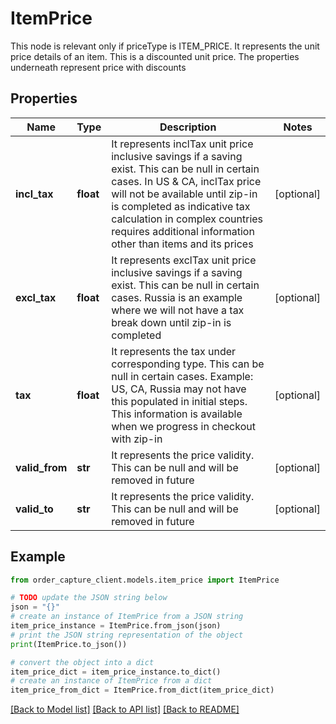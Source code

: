 # ItemPrice

This node is relevant only if priceType is ITEM_PRICE. It represents the unit price details of an item. This is a discounted unit price. The properties underneath represent price with discounts

## Properties

Name | Type | Description | Notes
------------ | ------------- | ------------- | -------------
**incl_tax** | **float** | It represents inclTax unit price inclusive savings if a saving exist. This can be null in certain cases. In US &amp; CA, inclTax price will not be available until zip-in is completed as indicative tax calculation in complex countries requires additional information other than items and its prices | [optional] 
**excl_tax** | **float** | It represents exclTax unit price inclusive savings if a saving exist. This can be null in certain cases. Russia is an example where we will not have a tax break down until zip-in is completed | [optional] 
**tax** | **float** | It represents the tax under corresponding type. This can be null in certain cases. Example: US, CA, Russia may not have this populated in initial steps. This information is available when we progress in checkout with zip-in | [optional] 
**valid_from** | **str** | It represents the price validity. This can be null and will be removed in future | [optional] 
**valid_to** | **str** | It represents the price validity. This can be null and will be removed in future | [optional] 

## Example

```python
from order_capture_client.models.item_price import ItemPrice

# TODO update the JSON string below
json = "{}"
# create an instance of ItemPrice from a JSON string
item_price_instance = ItemPrice.from_json(json)
# print the JSON string representation of the object
print(ItemPrice.to_json())

# convert the object into a dict
item_price_dict = item_price_instance.to_dict()
# create an instance of ItemPrice from a dict
item_price_from_dict = ItemPrice.from_dict(item_price_dict)
```
[[Back to Model list]](../README.md#documentation-for-models) [[Back to API list]](../README.md#documentation-for-api-endpoints) [[Back to README]](../README.md)


